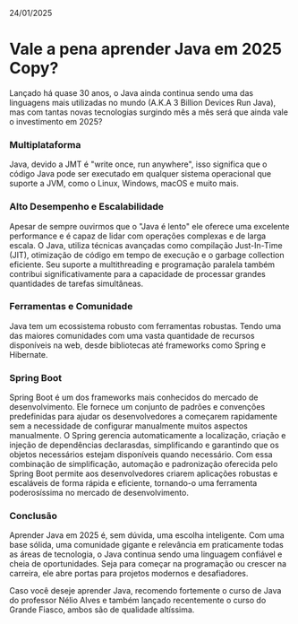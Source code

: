 24/01/2025

# Vale a pena aprender Java em 2025 Copy?

Lançado há quase 30 anos, o Java ainda continua sendo uma das linguagens mais utilizadas no mundo (A.K.A 3 Billion Devices Run Java), mas com tantas novas tecnologias surgindo mês a mês será que ainda vale o investimento em 2025?

### Multiplataforma

Java, devido a JMT é "write once, run anywhere", isso significa que o código Java pode ser executado em qualquer sistema operacional que suporte a JVM, como o Linux, Windows, macOS e muito mais.

### Alto Desempenho e Escalabilidade

Apesar de sempre ouvirmos que o "Java é lento" ele oferece uma excelente performance e é capaz de lidar com operações complexas e de larga escala. O Java, utiliza técnicas avançadas como compilação Just-In-Time (JIT), otimização de código em tempo de execução e o garbage collection eficiente. Seu suporte a multithreading e programação paralela também contribui significativamente para a capacidade de processar grandes quantidades de tarefas simultâneas.

### Ferramentas e Comunidade

Java tem um ecossistema robusto com ferramentas robustas. Tendo uma das maiores comunidades com uma vasta quantidade de recursos disponíveis na web, desde bibliotecas até frameworks como Spring e Hibernate.

### Spring Boot

Spring Boot é um dos frameworks mais conhecidos do mercado de desenvolvimento. Ele fornece um conjunto de padrões e convenções predefinidas para ajudar os desenvolvedores a começarem rapidamente sem a necessidade de configurar manualmente muitos aspectos manualmente.
O Spring gerencia automaticamente a localização, criação e injeção de dependências declarasdas, simplificando e garantindo que os objetos necessários estejam disponíveis quando necessário.
Com essa combinação de simplificação, automação e padronização oferecida pelo Spring Boot permite aos desenvolvedores criarem aplicações robustas e escaláveis de forma rápida e eficiente, tornando-o uma ferramenta poderosíssima no mercado de desenvolvimento.

### Conclusão

Aprender Java em 2025 é, sem dúvida, uma escolha inteligente. Com uma base sólida, uma comunidade gigante e relevância em praticamente todas as áreas de tecnologia, o Java continua sendo uma linguagem confiável e cheia de oportunidades. Seja para começar na programação ou crescer na carreira, ele abre portas para projetos modernos e desafiadores.

Caso você deseje aprender Java, recomendo fortemente o curso de Java do professor Nélio Alves e também lançado recentemente o curso do Grande Fiasco, ambos são de qualidade altíssima.

